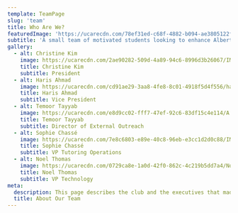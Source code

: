 ```yaml
---
template: TeamPage
slug: 'team'
title: Who Are We?
featuredImage: 'https://ucarecdn.com/78ef31ed-c68f-4882-b094-ae3805122f46/'
subtitle: 'A small team of motivated students looking to enhance Alberta’s education and support systems for the youth.'
gallery:
  - alt: Christine Kim
    image: https://ucarecdn.com/2ae90282-509d-4a89-94c6-8996d3b26067/IMG_0519.jpg
    title: Christine Kim
    subtitle: President
  - alt: Haris Ahmad
    image: https://ucarecdn.com/cd91ae29-3aa8-4fe8-8c01-4918f5d4f556/harisforkssacademic.png
    title: Haris Ahmad
    subtitle: Vice President
  - alt: Temoor Tayyab
    image: https://ucarecdn.com/e8d9cc02-fff7-47ef-92c6-83df15c4e114/A.jpg
    title: Temoor Tayyab
    subtitle: Director of External Outreach
  - alt: Sophie Chassé
    image: https://ucarecdn.com/7e8c6803-e89e-40c8-96eb-e3cc1d2d0c88/IMG_1444_1.jpg
    title: Sophie Chassé
    subtitle: VP Tutoring Operations
  - alt: Noel Thomas
    image: https://ucarecdn.com/0729ca8e-1a0d-42f0-862c-4c219b5dd7a4/NoelThomas.JPG
    title: Noel Thomas
    subtitle: VP Technology
meta:
  description: This page describes the club and the executives that made it possible.
  title: About Our Team
---
```


